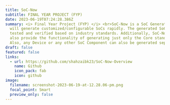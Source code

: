 ```yaml
---
title: SoC-Now
subtitle: FINAL YEAR PROJECT (FYP)
date: 2023-06-19T07:24:28.386Z
summary: <﻿i> Final Year Project (FYP) </i> <br>SoC-Now is a SoC Generator that
  will generate customized/configurable SoCs rapidly. The generated SoC will be
  tested and verified based on industry standards. Additionally, SoC-Now will
  also provide the functionality of generating just only the Core standalone.
  Also, any Device or any other SoC Component can also be generated separately.
draft: false
featured: false
links:
  - url: https://github.com/shahzaibk23/SoC-Now-Overview
    name: Github
    icon_pack: fab
    icon: github
image:
  filename: screenshot-2023-06-19-at-12.28.06-pm.png
  focal_point: Smart
  preview_only: false
---
```

